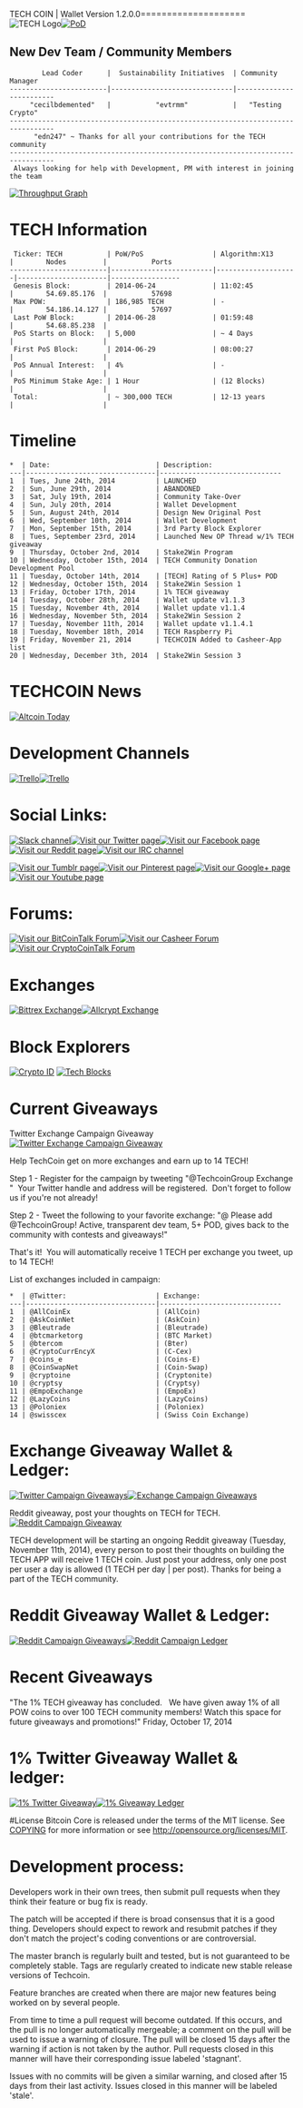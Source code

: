 TECH COIN | Wallet Version 1.2.0.0====================
![TECH Logo](http://tech-co.in/img/logo.png "TECH Logo")[![PoD](http://cryptoasian.com/wp-content/uploads/2014/10/ratingTECH2.jpg)](http://cryptoasian.com/tech-techcoin/)

New Dev Team / Community Members
---------------------

            Lead Coder      |  Sustainability Initiatives  | Community Manager       
    ------------------------|------------------------------|-------------------------
         "cecilbdemented"   |           "evtrmm"           |   "Testing Crypto"      
    ---------------------------------------------------------------------------------
          "edn247" ~ Thanks for all your contributions for the TECH community        
    ---------------------------------------------------------------------------------
     Always looking for help with Development, PM with interest in joining the team  

[![Throughput Graph](https://graphs.waffle.io/techcoincommunity/techcoin/throughput.svg)](https://waffle.io/techcoincommunity/techcoin/metrics)

TECH Information
====================
    

     Ticker: TECH           | PoW/PoS                 | Algorithm:X13      |        Nodes         |           Ports
    ------------------------|-------------------------|--------------------|----------------------|-----------------
     Genesis Block:         | 2014-06-24              | 11:02:45           |        54.69.85.176  |           57698
     Max POW:               | 186,985 TECH            | -                  |        54.186.14.127 |           57697
     Last PoW Block:        | 2014-06-28              | 01:59:48           |        54.68.85.238  |
     PoS Starts on Block:   | 5,000                   | ~ 4 Days           |                      |
     First PoS Block:       | 2014-06-29              | 08:00:27           |                      |
     PoS Annual Interest:   | 4%                      | -                  |                      |
     PoS Minimum Stake Age: | 1 Hour                  | (12 Blocks)        |                      |
     Total:                 | ~ 300,000 TECH          | 12-13 years        |                      |

Timeline
====================

    *  | Date:                          | Description:
    ---|--------------------------------|------------------------------
    1  | Tues, June 24th, 2014          | LAUNCHED
    2  | Sun, June 29th, 2014           | ABANDONED
    3  | Sat, July 19th, 2014           | Community Take-Over        
    4  | Sun, July 20th, 2014           | Wallet Development
    5  | Sun, August 24th, 2014         | Design New Original Post
    6  | Wed, September 10th, 2014      | Wallet Development
    7  | Mon, September 15th, 2014      | 3rd Party Block Explorer
    8  | Tues, September 23rd, 2014     | Launched New OP Thread w/1% TECH giveaway
    9  | Thursday, October 2nd, 2014    | Stake2Win Program
    10 | Wednesday, October 15th, 2014  | TECH Community Donation Development Pool
    11 | Tuesday, October 14th, 2014    | [TECH] Rating of 5 Plus+ POD
    12 | Wednesday, October 15th, 2014  | Stake2Win Session 1
    13 | Friday, October 17th, 2014     | 1% TECH giveaway
    14 | Tuesday, October 28th, 2014    | Wallet update v1.1.3
    15 | Tuesday, November 4th, 2014    | Wallet update v1.1.4
    16 | Wednesday, November 5th, 2014  | Stake2Win Session 2
    17 | Tuesday, November 11th, 2014   | Wallet update v1.1.4.1
    18 | Tuesday, November 18th, 2014   | TECH Raspberry Pi
    19 | Friday, November 21, 2014      | TECHCOIN Added to Casheer-App list
    20 | Wednesday, December 3th, 2014  | Stake2Win Session 3

# TECHCOIN News
[![Altcoin Today](http://www.altcointoday.com/wp-content/uploads/2014/06/altcointoday_banner3.png)](http://www.altcointoday.com/techcoin-stake-to-win-2/)

# Development Channels
[![Trello](http://oi62.tinypic.com/dno7km.jpg)](https://trello.com/b/LjkIMAuz/tech-roadmap)[![Trello](https://www.coingecko.com/assets/coingecko-logo-7aac30c256cc4cbe84af232d6bcb315d.png)](https://www.coingecko.com/en/coins/techcoin)


# Social Links:
[![Slack channel](https://slack.global.ssl.fastly.net/21506/img/icons/ios-32.png)](https://techcoincommunity.slack.com/messages/tech-community-chat/)[![Visit our Twitter page](http://oi58.tinypic.com/14jat53.jpg)](https://twitter.com/TechcoinGroup)[![Visit our Facebook page](http://oi60.tinypic.com/4re3ki.jpg)](https://www.facebook.com/pages/TechCoin/738472479557133)[![Visit our Reddit page](http://oi58.tinypic.com/30uftyr.jpg)](http://www.reddit.com/r/techcoin/)[![Visit our IRC channel](http://oi59.tinypic.com/nbx9j9.jpg)](https://kiwiirc.com/client/chat.freenode.net:+6697|?#techcoin)

[![Visit our Tumblr page](http://oi57.tinypic.com/15x09vr.jpg)](http://tech-coin.tumblr.com/)[![Visit our Pinterest page](http://oi57.tinypic.com/281fu2o.jpg)](http://www.pinterest.com/TestingCrypto/tech-coin-community-pin-it/)[![Visit our Google+ page](http://oi57.tinypic.com/sw60p2.jpg)](https://plus.google.com/u/0/b/103613383977545779663/103613383977545779663/about)[![Visit our Youtube page](http://oi62.tinypic.com/20uvn0n.jpg)](https://www.youtube.com/channel/UCaOXeFpu-0IWjb8btwZtfBw)

# Forums:
[![Visit our BitCoinTalk Forum](http://oi58.tinypic.com/29pswo0.jpg)](https://bitcointalk.org/index.php?topic=794069.0)[![Visit our Casheer Forum](http://oi60.tinypic.com/34rd1r8.jpg)](http://forum.casheer.net/viewtopic.php?f=15&t=263)[![Visit our CryptoCoinTalk Forum](http://oi61.tinypic.com/2i1cpaf.jpg)](https://cryptocointalk.com/forum/1743-techcoin-tech/)

# Exchanges
[![Bittrex Exchange](http://oi58.tinypic.com/2dr9u6a.jpg)](https://bittrex.com/Market/Index?MarketName=BTC-TECH)[![Allcrypt Exchange](https://www.allcrypt.com/acsmallnotag.png)](https://www.allcrypt.com/market?id=1258)

# Block Explorers
[![Crypto ID](https://chainz.cryptoid.info/theme/cryptoID64.png)](https://chainz.cryptoid.info/tech/)
[![Tech Blocks](http://oi60.tinypic.com/2n7dzmd.jpg)](http://techblocks.chainworks.info:8324/chain/Techcoin)

# Current Giveaways

Twitter Exchange Campaign Giveaway
[![Twitter Exchange Campaign Giveaway](http://books2download.nl/blog/wp-content/uploads/2011/04/twitterVStweet.gif)](https://twitter.com/TechcoinGroup)

Help TechCoin get on more exchanges and earn up to 14 TECH!

Step 1 - Register for the campaign by tweeting "@TechcoinGroup Exchange <your TECH address>"  Your Twitter handle and address will be registered.  Don't forget to follow us if you're not already!

Step 2 - Tweet the following to your favorite exchange: "@<exchange> Please add @TechcoinGroup! Active, transparent dev team, 5+ POD, gives back to the community with contests and giveaways!"

That's it!  You will automatically receive 1 TECH per exchange you tweet, up to 14 TECH!

List of exchanges included in campaign:

    *  | @Twitter:                      | Exchange:
    ---|--------------------------------|------------------------------
    1  | @AllCoinEx                     | (AllCoin)
    2  | @AskCoinNet                    | (AskCoin)
    3  | @Bleutrade                     | (Bleutrade)        
    4  | @btcmarketorg                  | (BTC Market)
    5  | @btercom                       | (Bter)
    6  | @CryptoCurrEncyX               | (C-Cex)
    7  | @coins_e                       | (Coins-E)
    8  | @CoinSwapNet                   | (Coin-Swap)
    9  | @cryptoine                     | (Cryptonite)
    10 | @cryptsy                       | (Cryptsy)
    11 | @EmpoExchange                  | (EmpoEx)
    12 | @LazyCoins                     | (LazyCoins)
    13 | @Poloniex                      | (Poloniex)
    14 | @swisscex                      | (Swiss Coin Exchange)


# Exchange Giveaway Wallet & Ledger:
[![Twitter Campaign Giveaways](http://oi61.tinypic.com/2v1rssw.jpg)](https://chainz.cryptoid.info/tech/address.dws?5337.htm)[![Exchange Campaign Giveaways](http://oi59.tinypic.com/idzzet.jpg)](https://docs.google.com/spreadsheets/d/1En4GbWjswNLEpxPcqVlhADY6y_MZFB2Y9Y4LVlI_j6Q/edit?usp=sharing)

Reddit giveaway, post your thoughts on TECH for TECH.
[![Reddit Campaign Giveaway](http://rack.0.mshcdn.com/media/ZgkyMDE0LzA4LzA3LzZkL2Zyb250cGFnZTEuODA3ZjguZ2lmCnAJdGh1bWIJMTIwMHg5NjAwPg/9640b5b4/207/front-page1.gif)](http://www.reddit.com/r/techcoin/)

TECH development will be starting an ongoing Reddit giveaway (Tuesday, November 11th, 2014), every person to post their thoughts on building the TECH APP will receive 1 TECH coin. Just post your address, only one post per user a day is allowed (1 TECH per day | per post). Thanks for being a part of the TECH community.

# Reddit Giveaway Wallet & Ledger:
[![Reddit Campaign Giveaways](http://oi61.tinypic.com/2v1rssw.jpg)](https://chainz.cryptoid.info/tech/search.dws?q=TAKzzju6t18DextiQJ7HVDNkgb4PmdkRmr)[![Reddit Campaign Ledger](http://oi59.tinypic.com/idzzet.jpg)](https://docs.google.com/spreadsheets/d/1T2L8dPQFIjwMFJXG9gk52aTrTEdUoSqlS1oUa2B2s6A/edit?usp=sharing)

# Recent Giveaways
"The 1% TECH giveaway has concluded.  
We have given away 1% of all POW coins to over 100 TECH community members! 
Watch this space for future giveaways and promotions!"
Friday, October 17, 2014

# 1% Twitter Giveaway Wallet & ledger:
[![1% Twitter Giveaway](http://oi61.tinypic.com/2v1rssw.jpg)](https://chainz.cryptoid.info/tech/address.dws?TKLj8v4RjXSuo7kmZ3b7zDX14RcwawGaeC.htm)[![1% Giveaway Ledger](http://oi59.tinypic.com/idzzet.jpg)](https://docs.google.com/spreadsheets/d/1FLFVyA_pkIBEYv-grl9fq1nWS9fkhkdAC5MhF_44au4/edit?usp=sharing)

#License
Bitcoin Core is released under the terms of the MIT license. See [COPYING](COPYING) for more
information or see http://opensource.org/licenses/MIT.

# Development process:
Developers work in their own trees, then submit pull requests when they think their feature or bug fix is ready.

The patch will be accepted if there is broad consensus that it is a good thing. Developers should expect to rework and resubmit patches if they don't match the project's coding conventions or are controversial.

The master branch is regularly built and tested, but is not guaranteed to be completely stable. Tags are regularly created to indicate new stable release versions of Techcoin.

Feature branches are created when there are major new features being worked on by several people.

From time to time a pull request will become outdated. If this occurs, and the pull is no longer automatically mergeable; a comment on the pull will be used to issue a warning of closure. The pull will be closed 15 days after the warning if action is not taken by the author. Pull requests closed in this manner will have their corresponding issue labeled 'stagnant'.

Issues with no commits will be given a similar warning, and closed after 15 days from their last activity. Issues closed in this manner will be labeled 'stale'.
